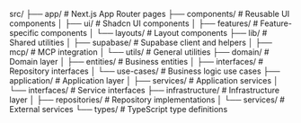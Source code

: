 src/
├── app/                 # Next.js App Router pages
├── components/          # Reusable UI components
│   ├── ui/              # Shadcn UI components
│   ├── features/        # Feature-specific components
│   └── layouts/         # Layout components
├── lib/                 # Shared utilities
│   ├── supabase/        # Supabase client and helpers
│   ├── mcp/             # MCP integration
│   └── utils/           # General utilities
├── domain/              # Domain layer
│   ├── entities/        # Business entities
│   ├── interfaces/      # Repository interfaces
│   └── use-cases/       # Business logic use cases
├── application/         # Application layer
│   ├── services/        # Application services
│   └── interfaces/      # Service interfaces
├── infrastructure/      # Infrastructure layer
│   ├── repositories/    # Repository implementations
│   └── services/        # External services
└── types/               # TypeScript type definitions
